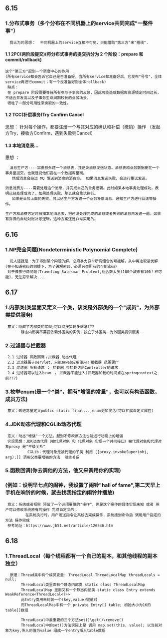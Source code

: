 
## 6.15

### 1.分布式事务（多个分布在不同机器上的service共同完成"一整件事"）
      我认为的思想：  不同机器上的service互相不可见，只能借助"第三方"来"搭线".
       
#### 1.1 2PC(两阶段提交)(将分布式事务的提交拆分为 2 个阶段：prepare 和 commit/rollback)
    这个"第三方"起到一个调度中心的作用
    (所有service都会告诉它自己是否准备好，当所有service都准备好后，它发布"号令"，全体service再进行commit；有一个没准备好则全体rollback)
     缺点：
     在 prepare 阶段需要等待所有参与子事务的反馈，因此可能造成数据库资源锁定时间过长，不适合并发高以及子事务生命周期较长的业务场景。
     牺牲了一部分可用性来换取的一致性。
     
#### 1.2 TCC(补偿事务)Try Confirm Cancel 
   思想：    针对每个操作，都要注册一个与其对应的确认和补偿（撤销）操作  （发起方Try，接收方Confirm，遇到失败则Cancel）
   
#### 1.3 本地消息表...
  思想 ：
  
      消息生产方----需要额外建一个消息表，并记录消息发送状态。消息表和业务数据要在一个事务里提交，也就是说他们要在一个数据库里面。
       然后消息会经过 MQ 发送到消息的消费方。 如果消息发送失败，会进行重试发送。
         
    消息消费方----需要处理这个消息，并完成自己的业务逻辑。此时如果本地事务处理成功，表明已经处理成功了，如果处理失败，那么就会重试执行。
       如果是业务上面的失败，可以给生产方发送一个业务补偿消息，通知生产方进行回滚等操作。

    生产方和消费方定时扫描本地消息表，把还没处理完成的消息或者失败的消息再发送一遍。如果有靠谱的自动对账补账逻辑，这种方案还是非常实用的。


## 6.16

### 1.NP完全问题(Nondeterministic Polynomial Complete)
      说人话就是：为了得到某个问题的解，必须暴力穷举所有组合的可能解，从中再选取最优解(在不知道密码的前提下，为了破解密码，必须穷举所有的可能密码)
     对于像旅行商问题(Traveling Salesman Problem),组合数太多(100个城市有100！种可能)，无法穷举解决....

## 6.17
### 1.内部类(类里面又定义一个类，该类是外部类的一个"成员"，为外部类提供服务)
     意义：隐藏了内部类的实现;可以间接实现多继承???
           静态内部类不需要依赖外围类的实例，独立于外围类，为外围类提供服务.
### 2.过滤器与拦截器
     2.1 过滤器 函数回调；拦截器 动态代理
     2.2 过滤器属于servlet，只能在web应用使用；拦截器 范围更广
     2.3 过滤器 所有请求 ； 拦截器 只拦截访问Controller的请求
     2.4 过滤器可以注入bean ； 拦截器不能注入(拦截器加载的时间点在springcontext之前???)
### 3.枚举enum(是一个"类"，拥有"增强的常量"，也可以有构造函数，成员方法)
     意义：改进常量定义public static final...,enum更加灵活(可以扩展自定义属性)
### 4.JDK动态代理和CGLib动态代理
     意义：动态"增强"一个方法，起到不修改原方法也能进行功能上的增强
     实现思想：JDK动态代理（被代理对象 和 代理对象 实现一个共同接口）被代理对象和代理对象proxy 是"平级关系"
              CGLib：代理对象是被代理的子类 利用 [[proxy.invokeSuper(obj, arg);]] 调用父类要增强的方法  继承关系 
              
### 5.函数回调(你去调他的方法，他又来调用你的实现)
### (例如：设明早七点的闹钟，我设置了闹铃"hall of fame",第二天早上手机在响铃的时候，就去找我指定的闹铃并播放)
     意义：系统或者框架 预留了一个必须要做的"操作"，但是这个操作的具体实现未知 或者 用户可以修改系统原有的操作 完成自定义的；
             在系统执行时，用户发送指令让系统去完成操作，系统接到命令后 调用用户指定的方法 操作完成 
     参考地址：https://www.jb51.net/article/126546.htm

## 6.18
### 1.ThreadLocal（每个线程都有一个自己的副本，和其他线程的副本独立）
      原理：Thread类中有个成员变量: ThreadLocal.ThreadLocalMap threadLocals = null;
           ThreadLocal类里面有个静态内部类 static class ThreadLocalMap 
           ThreadLocalMap 里面又有一个静态内部类 static class Entry extends WeakReference<ThreadLocal<?>>
           此Entry类用来封装一个(key,value)键值对
           而ThreadLocalMap中有一个 private Entry[] table; 初始大小为16的table[]数组
           
           ThreadLocal中最重要的三个方法set()\get()\remove()
           ThreadLocal中的set()方法实际上是 调用 map.set(this, value); 以当前对象为key,传入的值为value 组成一个entry插入table数组

